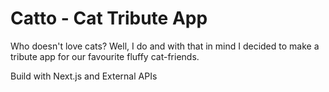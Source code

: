 # Catto - Cat Tribute App

Who doesn't love cats? Well, I do and with that in mind I decided to make a tribute app for our favourite fluffy cat-friends.

Build with Next.js and External APIs
